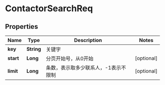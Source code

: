 # ContactorSearchReq

## Properties
Name | Type | Description | Notes
------------ | ------------- | ------------- | -------------
**key** | **String** | 关键字 | 
**start** | **Long** | 分页开始号，从0开始 |  [optional]
**limit** | **Long** | 条数，表示取多少联系人，-1表示不限制 |  [optional]
